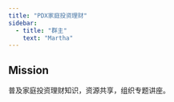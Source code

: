 ```yaml
---
title: "PDX家庭投资理财"
sidebar:
  - title: "群主"
    text: "Martha"
---
```


## Mission
普及家庭投资理财知识，资源共享，组织专题讲座。
